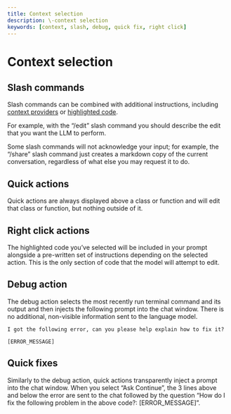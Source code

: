 ```yaml
---
title: Context selection
description: \-context selection
keywords: [context, slash, debug, quick fix, right click]
---
```


# Context selection

## Slash commands

Slash commands can be combined with additional instructions, including [context providers](../chat/context-selection.md) or [highlighted code](../chat/context-selection.md).

For example, with the “/edit” slash command you should describe the edit that you want the LLM to perform.

Some slash commands will not acknowledge your input; for example, the “/share” slash command just creates a markdown copy of the current conversation, regardless of what else you may request it to do.

## Quick actions

Quick actions are always displayed above a class or function and will edit that class or function, but nothing outside of it.

## Right click actions

The highlighted code you’ve selected will be included in your prompt alongside a pre-written set of instructions depending on the selected action. This is the only section of code that the model will attempt to edit.

## Debug action

The debug action selects the most recently run terminal command and its output and then injects the following prompt into the chat window. There is no additional, non-visible information sent to the language model.

```
I got the following error, can you please help explain how to fix it?

[ERROR_MESSAGE]
```

## Quick fixes

Similarly to the debug action, quick actions transparently inject a prompt into the chat window. When you select “Ask Continue”, the 3 lines above and below the error are sent to the chat followed by the question “How do I fix the following problem in the above code?: [ERROR_MESSAGE]”.
